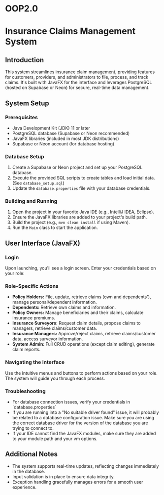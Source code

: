 # OOP2.0

<!DOCTYPE html>
<html>
<head>
</head>
<body>

<h1>Insurance Claims Management System</h1>

<h2>Introduction</h2>

<p>This system streamlines insurance claim management, providing features for customers, providers, and administrators to file, process, and track claims. It's built with JavaFX for the interface and leverages PostgreSQL (hosted on Supabase or Neon) for secure, real-time data management.</p>

<h2>System Setup</h2>

<h3>Prerequisites</h3>

<ul>
<li>Java Development Kit (JDK) 11 or later</li>
<li>PostgreSQL database (Supabase or Neon recommended)</li>
<li>JavaFX libraries (included in most JDK distributions)</li>
<li>Supabase or Neon account (for database hosting)</li>
</ul>

<h3>Database Setup</h3>

<ol>
<li>Create a Supabase or Neon project and set up your PostgreSQL database.</li>
<li>Execute the provided SQL scripts to create tables and load initial data. (See <code>database_setup.sql</code>)</li>
<li>Update the <code>database.properties</code> file with your database credentials.</li>
</ol>

<h3>Building and Running</h3>

<ol>
<li>Open the project in your favorite Java IDE (e.g., IntelliJ IDEA, Eclipse).</li>
<li>Ensure the JavaFX libraries are added to your project's build path.</li>
<li>Build the project (e.g., <code>mvn clean install</code> if using Maven).</li>
<li>Run the <code>Main</code> class to start the application.</li>
</ol>

<h2>User Interface (JavaFX)</h2>

<h3>Login</h3>
<p>Upon launching, you'll see a login screen. Enter your credentials based on your role:</p>

<h3>Role-Specific Actions</h3>

<ul>
<li><b>Policy Holders:</b> File, update, retrieve claims (own and dependents'), manage personal/dependent information.</li>
<li><b>Dependents:</b> Retrieve own claims and information.</li>
<li><b>Policy Owners:</b> Manage beneficiaries and their claims, calculate insurance premiums.</li>
<li><b>Insurance Surveyors:</b> Request claim details, propose claims to managers, retrieve claims/customer data.</li>
<li><b>Insurance Managers:</b> Approve/reject claims, retrieve claims/customer data, access surveyor information.</li>
<li><b>System Admin:</b> Full CRUD operations (except claim editing), generate claim reports.</li>
</ul>
<h3>Navigating the Interface</h3>

<p>Use the intuitive menus and buttons to perform actions based on your role. The system will guide you through each process.</p>

<h3>Troubleshooting</h3>
<ul>
  <li>For database connection issues, verify your credentials in `database.properties`</li>
  <li>If you are running into a "No suitable driver found" issue, it will probably be related to a database configuration issue. Make sure you are using the correct database driver for the version of the database you are trying to connect to.</li>
  <li> If your IDE cannot find the JavaFX modules, make sure they are added to your module path and your vm options.</li>
</ul>
<h2>Additional Notes</h2>

<ul>
<li>The system supports real-time updates, reflecting changes immediately in the database.</li>
<li>Input validation is in place to ensure data integrity.</li>
<li>Exception handling gracefully manages errors for a smooth user experience.</li>
</ul>
</body>
</html>
